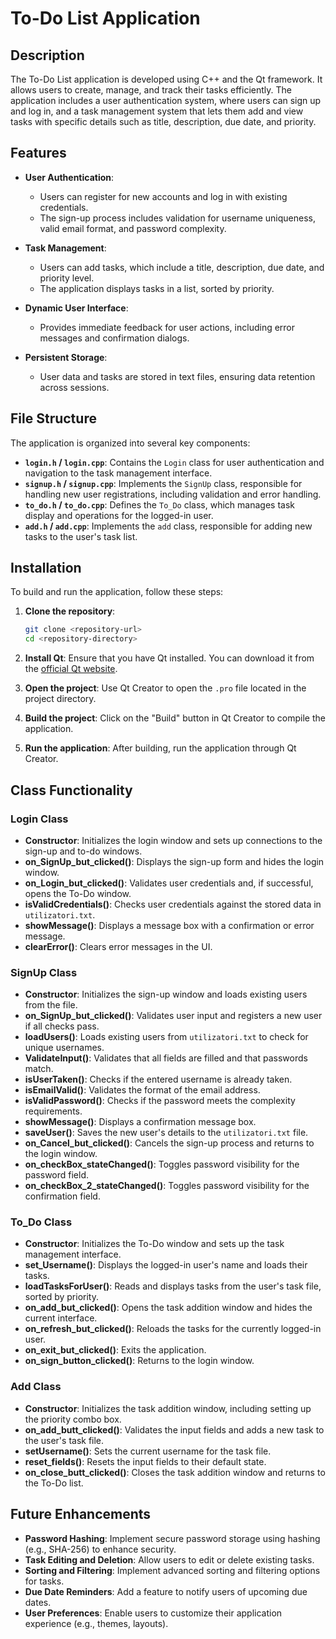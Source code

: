# To-Do List Application

## Description

The To-Do List application is developed using C++ and the Qt framework. It allows users to create, manage, and track their tasks efficiently. The application includes a user authentication system, where users can sign up and log in, and a task management system that lets them add and view tasks with specific details such as title, description, due date, and priority.

## Features

- **User Authentication**: 
  - Users can register for new accounts and log in with existing credentials.
  - The sign-up process includes validation for username uniqueness, valid email format, and password complexity.
  
- **Task Management**:
  - Users can add tasks, which include a title, description, due date, and priority level.
  - The application displays tasks in a list, sorted by priority.

- **Dynamic User Interface**:
  - Provides immediate feedback for user actions, including error messages and confirmation dialogs.

- **Persistent Storage**:
  - User data and tasks are stored in text files, ensuring data retention across sessions.

## File Structure

The application is organized into several key components:

- **`login.h` / `login.cpp`**: Contains the `Login` class for user authentication and navigation to the task management interface.
- **`signup.h` / `signup.cpp`**: Implements the `SignUp` class, responsible for handling new user registrations, including validation and error handling.
- **`to_do.h` / `to_do.cpp`**: Defines the `To_Do` class, which manages task display and operations for the logged-in user.
- **`add.h` / `add.cpp`**: Implements the `add` class, responsible for adding new tasks to the user's task list.

## Installation

To build and run the application, follow these steps:

1. **Clone the repository**:
   ```bash
   git clone <repository-url>
   cd <repository-directory>
   
2. **Install Qt**: Ensure that you have Qt installed. You can download it from the [official Qt website](https://www.qt.io/download).

3. **Open the project**: Use Qt Creator to open the `.pro` file located in the project directory.

4. **Build the project**: Click on the "Build" button in Qt Creator to compile the application.

5. **Run the application**: After building, run the application through Qt Creator.

## Class Functionality

### Login Class
- **Constructor**: Initializes the login window and sets up connections to the sign-up and to-do windows.
- **on_SignUp_but_clicked()**: Displays the sign-up form and hides the login window.
- **on_Login_but_clicked()**: Validates user credentials and, if successful, opens the To-Do window.
- **isValidCredentials()**: Checks user credentials against the stored data in `utilizatori.txt`.
- **showMessage()**: Displays a message box with a confirmation or error message.
- **clearError()**: Clears error messages in the UI.

### SignUp Class
- **Constructor**: Initializes the sign-up window and loads existing users from the file.
- **on_SignUp_but_clicked()**: Validates user input and registers a new user if all checks pass.
- **loadUsers()**: Loads existing users from `utilizatori.txt` to check for unique usernames.
- **ValidateInput()**: Validates that all fields are filled and that passwords match.
- **isUserTaken()**: Checks if the entered username is already taken.
- **isEmailValid()**: Validates the format of the email address.
- **isValidPassword()**: Checks if the password meets the complexity requirements.
- **showMessage()**: Displays a confirmation message box.
- **saveUser()**: Saves the new user's details to the `utilizatori.txt` file.
- **on_Cancel_but_clicked()**: Cancels the sign-up process and returns to the login window.
- **on_checkBox_stateChanged()**: Toggles password visibility for the password field.
- **on_checkBox_2_stateChanged()**: Toggles password visibility for the confirmation field.

### To_Do Class
- **Constructor**: Initializes the To-Do window and sets up the task management interface.
- **set_Username()**: Displays the logged-in user's name and loads their tasks.
- **loadTasksForUser()**: Reads and displays tasks from the user's task file, sorted by priority.
- **on_add_but_clicked()**: Opens the task addition window and hides the current interface.
- **on_refresh_but_clicked()**: Reloads the tasks for the currently logged-in user.
- **on_exit_but_clicked()**: Exits the application.
- **on_sign_button_clicked()**: Returns to the login window.

### Add Class
- **Constructor**: Initializes the task addition window, including setting up the priority combo box.
- **on_add_butt_clicked()**: Validates the input fields and adds a new task to the user's task file.
- **setUsername()**: Sets the current username for the task file.
- **reset_fields()**: Resets the input fields to their default state.
- **on_close_butt_clicked()**: Closes the task addition window and returns to the To-Do list.

## Future Enhancements

- **Password Hashing**: Implement secure password storage using hashing (e.g., SHA-256) to enhance security.
- **Task Editing and Deletion**: Allow users to edit or delete existing tasks.
- **Sorting and Filtering**: Implement advanced sorting and filtering options for tasks.
- **Due Date Reminders**: Add a feature to notify users of upcoming due dates.
- **User Preferences**: Enable users to customize their application experience (e.g., themes, layouts).

